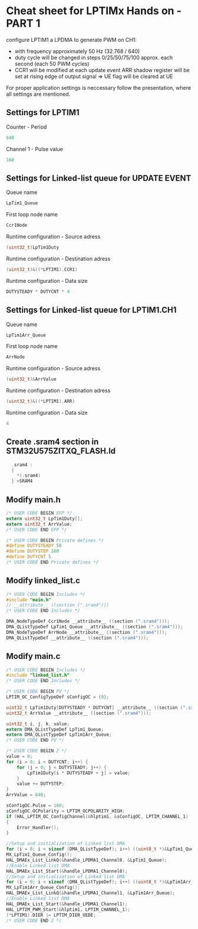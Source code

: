 # Cheat sheet for LPTIMx Hands on - PART 1
configure LPTIM1 a LPDMA to generate PWM on CH1:
- with frequency approximately 50 Hz (32.768 / 640)
- duty cycle will be changed in steps 0/25/50/75/100 approx. each second (each 50 PWM cycles)
- CCR1 will be modified at each update event
ARR shadow register will be set at rising edge of output signal => UE flag will be cleared at UE 

For proper application settings is neccessary follow the presentation, where all settings are mentioned.

## Settings for LPTIM1
Counter - Period

```c
640
```
Channel 1 - Pulse value

```c
160
```

## Settings for Linked-list queue for UPDATE EVENT 

Queue name

```c
LpTim1_Queue
```

First loop node name

```c
Ccr1Node
```

Runtime configuration - Source adress

```c
(uint32_t)LpTim1Duty
```

Runtime configuration - Destination adress

```c
(uint32_t)&((*LPTIM1).CCR1)
```

Runtime configuration - Data size

```c
DUTYSTEADY * DUTYCNT * 4
```

## Settings for Linked-list queue for LPTIM1.CH1  
Queue name

```c
LpTim1Arr_Queue
```
First loop node name

```c
ArrNode
```
Runtime configuration - Source adress

```c
(uint32_t)&ArrValue
```
Runtime configuration - Destination adress

```c
(uint32_t)&((*LPTIM1).ARR)
```
Runtime configuration - Data size

```c
4
```
## Create .sram4 section in STM32U575ZITXQ_FLASH.ld

```c
  .sram4 :
  {
    *(.sram4) 
  } >SRAM4

```
## Modify main.h

```c
/* USER CODE BEGIN EFP */
extern uint32_t LpTim1Duty[];
extern uint32_t ArrValue;
/* USER CODE END EFP */
```

```c
/* USER CODE BEGIN Private defines */
#define DUTYSTEADY 50
#define DUTYSTEP 160
#define DUTYCNT 5
/* USER CODE END Private defines */
```
## Modify linked_list.c

```c
/* USER CODE BEGIN Includes */
#include "main.h"
// __attribute__ ((section (".sram4")))
/* USER CODE END Includes */

DMA_NodeTypeDef Ccr1Node __attribute__ ((section (".sram4")));
DMA_QListTypeDef LpTim1_Queue __attribute__ ((section (".sram4")));
DMA_NodeTypeDef ArrNode __attribute__ ((section (".sram4")));
DMA_QListTypeDef __attribute__ ((section (".sram4")));
```
## Modify main.c

```c
/* USER CODE BEGIN Includes */
#include "linked_list.h"
/* USER CODE END Includes */
```

```c
/* USER CODE BEGIN PV */
LPTIM_OC_ConfigTypeDef sConfigOC = {0};

uint32_t LpTim1Duty[DUTYSTEADY * DUTYCNT] __attribute__ ((section (".sram4")));
uint32_t ArrValue __attribute__ ((section (".sram4")));

uint32_t i, j, k, value;
extern DMA_QListTypeDef LpTim1_Queue;
extern DMA_QListTypeDef LpTim1Arr_Queue;
/* USER CODE END PV */
```

```c
/* USER CODE BEGIN 2 */
value = 0;
for (i = 0; i < DUTYCNT; i++) {
    for (j = 0; j < DUTYSTEADY; j++) {
        LpTim1Duty[i * DUTYSTEADY + j] = value;
    }
    value += DUTYSTEP;
}
ArrValue = 640;

sConfigOC.Pulse = 160;
sConfigOC.OCPolarity = LPTIM_OCPOLARITY_HIGH;
if (HAL_LPTIM_OC_ConfigChannel(&hlptim1, &sConfigOC, LPTIM_CHANNEL_1) != HAL_OK)
{
    Error_Handler();
}

//Setup and initialization of Linked list DMA
for (i = 0; i < sizeof (DMA_QListTypeDef); i++) ((uint8_t *)&LpTim1_Queue)[i] = 0;
MX_LpTim1_Queue_Config();
HAL_DMAEx_List_LinkQ(&handle_LPDMA1_Channel0, &LpTim1_Queue);
//Enable Linked list DMA
HAL_DMAEx_List_Start(&handle_LPDMA1_Channel0);
//Setup and initialization of Linked list DMA
for (i = 0; i < sizeof (DMA_QListTypeDef); i++) ((uint8_t *)&LpTim1Arr_Queue)[i] = 0;
MX_LpTim1Arr_Queue_Config();
HAL_DMAEx_List_LinkQ(&handle_LPDMA1_Channel1, &LpTim1Arr_Queue);
//Enable Linked list DMA
HAL_DMAEx_List_Start(&handle_LPDMA1_Channel1);
HAL_LPTIM_PWM_Start(&hlptim1, LPTIM_CHANNEL_1);
(*LPTIM1).DIER |= LPTIM_DIER_UEDE;
/* USER CODE END 2 */
```